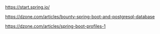 https://start.spring.io/

https://dzone.com/articles/bounty-spring-boot-and-postgresql-database

https://dzone.com/articles/spring-boot-profiles-1